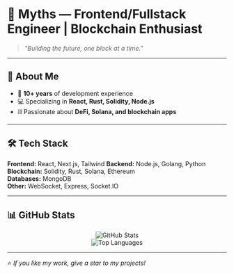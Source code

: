 # 🌟 Myths — Frontend/Fullstack Engineer | Blockchain Enthusiast  

> _"Building the future, one block at a time."_  

---

## 👋 About Me  
- 🔹 **10+ years** of development experience  
- 💻 Specializing in **React, Rust, Solidity, Node.js**  
- ⛓️ Passionate about **DeFi, Solana, and blockchain apps**  

---

## 🛠 Tech Stack  
**Frontend:** React, Next.js, Tailwind
**Backend:** Node.js, Golang, Python  
**Blockchain:** Solidity, Rust, Solana, Ethereum  
**Databases:** MongoDB  
**Other:** WebSocket, Express, Socket.IO  

---

## 📊 GitHub Stats  
<div align="center">

![GitHub Stats](https://github-readme-stats.vercel.app/api?username=coldhurt&show_icons=true&theme=radical)  
![Top Languages](https://github-readme-stats.vercel.app/api/top-langs/?username=coldhurt&layout=compact&theme=radical)  

</div>

---

⭐ _If you like my work, give a star to my projects!_
